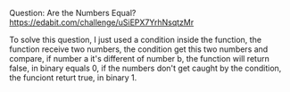 Question: Are the Numbers Equal? https://edabit.com/challenge/uSiEPX7YrhNsqtzMr

To solve this question, I just used a condition inside the function, the function receive two numbers, the condition get this two numbers and compare, if number a it's different of number b, the function will return false, in binary equals 0, if the numbers don't get caught by the condition, the funciont returt true, in binary 1.